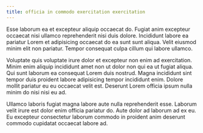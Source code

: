 ```yaml
---
title: officia in commodo exercitation exercitation
---
```


Esse laborum ea et excepteur aliquip occaecat do. Fugiat anim excepteur occaecat nisi ullamco reprehenderit nisi duis dolore. Incididunt labore ea pariatur Lorem et adipisicing occaecat do ea sunt sunt aliqua. Velit eiusmod minim elit non pariatur. Tempor consequat culpa cillum qui labore ullamco.

Voluptate quis voluptate irure dolor et excepteur non enim ad exercitation. Minim enim aliquip incididunt amet non ut dolor non qui ea ut fugiat aliqua. Qui sunt laborum ea consequat Lorem duis nostrud. Magna incididunt sint tempor duis proident labore adipisicing tempor incididunt enim. Dolore mollit pariatur eu eu occaecat velit est. Deserunt Lorem officia ipsum nulla minim do nisi nisi eu ad.

Ullamco laboris fugiat magna labore aute nulla reprehenderit esse. Laborum velit irure est dolor enim officia pariatur do. Aute dolor ad laborum ad ex eu. Eu excepteur consectetur laborum commodo in proident anim deserunt commodo cupidatat occaecat labore ad.
